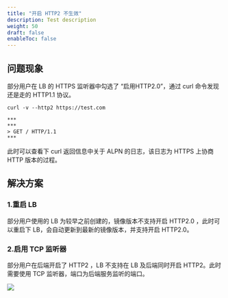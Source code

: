 ```yaml
---
title: "开启 HTTP2 不生效"
description: Test description
weight: 50
draft: false
enableToc: false
---
```




## 问题现象

部分用户在 LB 的 HTTPS 监听器中勾选了 “启用HTTP2.0”，通过 curl 命令发现还是走的 HTTP1.1 协议。

```shell
curl -v --http2 https://test.com

***
***
> GET / HTTP/1.1
***
```

此时可以查看下 curl 返回信息中关于 ALPN 的日志，该日志为 HTTPS 上协商 HTTP 版本的过程。

## 解决方案

### 1.重启 LB

部分用户使用的 LB 为较早之前创建的，镜像版本不支持开启 HTTP2.0 ，此时可以重启下 LB，会自动更新到最新的镜像版本，并支持开启 HTTP2.0。

### 2.启用 TCP 监听器

部分用户在后端开启了 HTTP2 ，LB 不支持在 LB 及后端同时开启 HTTP2。此时需要使用 TCP 监听器，端口为后端服务监听的端口。

![](../../_images/http2_enabled_does_not_take_effect_1.png)